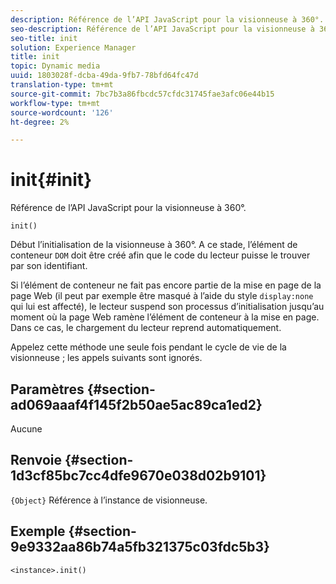 ```yaml
---
description: Référence de l’API JavaScript pour la visionneuse à 360°.
seo-description: Référence de l’API JavaScript pour la visionneuse à 360°.
seo-title: init
solution: Experience Manager
title: init
topic: Dynamic media
uuid: 1803028f-dcba-49da-9fb7-78bfd64fc47d
translation-type: tm+mt
source-git-commit: 7bc7b3a86fbcdc57cfdc31745fae3afc06e44b15
workflow-type: tm+mt
source-wordcount: '126'
ht-degree: 2%

---
```



# init{#init}

Référence de l’API JavaScript pour la visionneuse à 360°.

`init()`

Début l’initialisation de la visionneuse à 360°. A ce stade, l’élément de conteneur `DOM` doit être créé afin que le code du lecteur puisse le trouver par son identifiant.

Si l’élément de conteneur ne fait pas encore partie de la mise en page de la page Web (il peut par exemple être masqué à l’aide du style `display:none` qui lui est affecté), le lecteur suspend son processus d’initialisation jusqu’au moment où la page Web ramène l’élément de conteneur à la mise en page. Dans ce cas, le chargement du lecteur reprend automatiquement.

Appelez cette méthode une seule fois pendant le cycle de vie de la visionneuse ; les appels suivants sont ignorés.

## Paramètres {#section-ad069aaaf4f145f2b50ae5ac89ca1ed2}

Aucune

## Renvoie {#section-1d3cf85bc7cc4dfe9670e038d02b9101}

`{Object}` Référence à l’instance de visionneuse.

## Exemple {#section-9e9332aa86b74a5fb321375c03fdc5b3}

```
<instance>.init()
```

